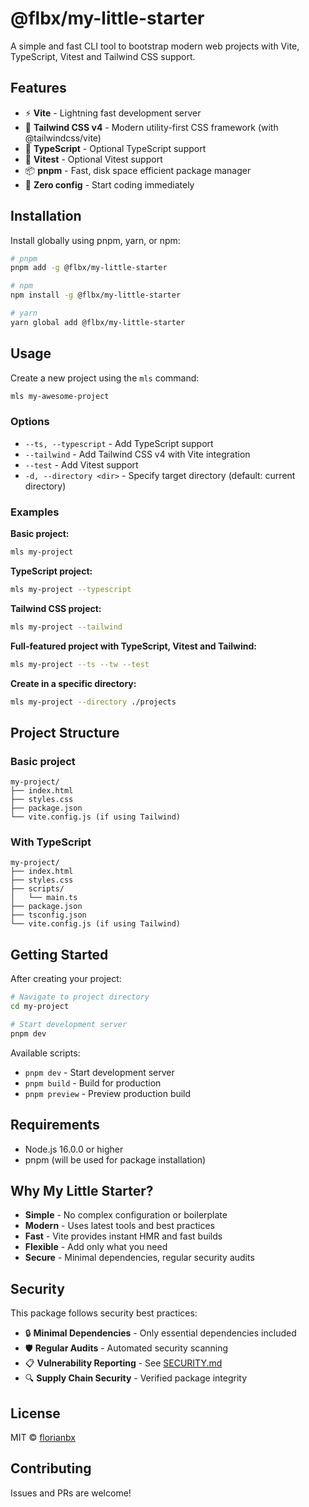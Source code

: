 # @flbx/my-little-starter

A simple and fast CLI tool to bootstrap modern web projects with Vite, TypeScript, Vitest and Tailwind CSS support.

## Features

- ⚡️ **Vite** - Lightning fast development server
- 🎨 **Tailwind CSS v4** - Modern utility-first CSS framework (with @tailwindcss/vite)
- 📝 **TypeScript** - Optional TypeScript support
- 🧪 **Vitest** - Optional Vitest support
- 📦 **pnpm** - Fast, disk space efficient package manager
- 🚀 **Zero config** - Start coding immediately

## Installation

Install globally using pnpm, yarn, or npm:

```bash
# pnpm
pnpm add -g @flbx/my-little-starter

# npm
npm install -g @flbx/my-little-starter

# yarn
yarn global add @flbx/my-little-starter

```

## Usage

Create a new project using the `mls` command:

```bash
mls my-awesome-project
```

### Options

- `--ts, --typescript` - Add TypeScript support
- `--tailwind` - Add Tailwind CSS v4 with Vite integration
- `--test` - Add Vitest support
- `-d, --directory <dir>` - Specify target directory (default: current directory)

### Examples

**Basic project:**

```bash
mls my-project
```

**TypeScript project:**

```bash
mls my-project --typescript
```

**Tailwind CSS project:**

```bash
mls my-project --tailwind
```

**Full-featured project with TypeScript, Vitest and Tailwind:**

```bash
mls my-project --ts --tw --test
```

**Create in a specific directory:**

```bash
mls my-project --directory ./projects
```

## Project Structure

### Basic project

```
my-project/
├── index.html
├── styles.css
├── package.json
└── vite.config.js (if using Tailwind)
```

### With TypeScript

```
my-project/
├── index.html
├── styles.css
├── scripts/
│   └── main.ts
├── package.json
├── tsconfig.json
└── vite.config.js (if using Tailwind)
```

## Getting Started

After creating your project:

```bash
# Navigate to project directory
cd my-project

# Start development server
pnpm dev
```

Available scripts:

- `pnpm dev` - Start development server
- `pnpm build` - Build for production
- `pnpm preview` - Preview production build

## Requirements

- Node.js 16.0.0 or higher
- pnpm (will be used for package installation)

## Why My Little Starter?

- **Simple** - No complex configuration or boilerplate
- **Modern** - Uses latest tools and best practices
- **Fast** - Vite provides instant HMR and fast builds
- **Flexible** - Add only what you need
- **Secure** - Minimal dependencies, regular security audits

## Security

This package follows security best practices:

- 🔒 **Minimal Dependencies** - Only essential dependencies included
- 🛡️ **Regular Audits** - Automated security scanning
- 📋 **Vulnerability Reporting** - See [SECURITY.md](SECURITY.md)
- 🔍 **Supply Chain Security** - Verified package integrity

## License

MIT © [florianbx](mailto:creek-memoirs.4b@icloud.com)

## Contributing

Issues and PRs are welcome!
